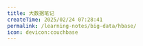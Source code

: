 ```yaml
---
title: 大数据笔记
createTime: 2025/02/24 07:28:41
permalink: /learning-notes/big-data/hbase/
icon: devicon:couchbase
---
```



